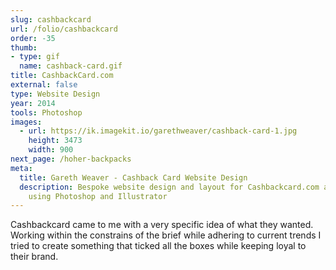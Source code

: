 ```yaml
---
slug: cashbackcard
url: /folio/cashbackcard
order: -35
thumb:
- type: gif
  name: cashback-card.gif
title: CashbackCard.com
external: false
type: Website Design
year: 2014
tools: Photoshop
images:
  - url: https://ik.imagekit.io/garethweaver/cashback-card-1.jpg
    height: 3473
    width: 900
next_page: /hoher-backpacks
meta:
  title: Gareth Weaver - Cashback Card Website Design
  description: Bespoke website design and layout for Cashbackcard.com assembled
    using Photoshop and Illustrator
---
```

Cashbackcard came to me with a very specific idea of what they
wanted. Working within the constrains of the brief while adhering to current trends
I tried to create something that ticked all the boxes while keeping loyal to their
brand.
